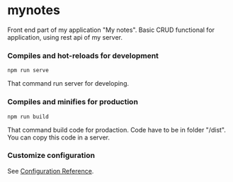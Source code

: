 # mynotes

Front end part of my application "My notes". 
Basic CRUD functional for application, using rest api of my server. 

### Compiles and hot-reloads for development
```
npm run serve
```

That command run server for developing.

### Compiles and minifies for production
```
npm run build
```

That command build code for prodaction. Code have to be in folder "/dist". You can copy this code in a server.

### Customize configuration
See [Configuration Reference](https://cli.vuejs.org/config/).
